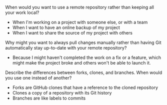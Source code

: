 When would you want to use a remote repository
  rather than keeping all your work local?
* When I'm working on a project with someone else, or with a team
* When I want to have an online backup of my project
* When I want to share the source of my project with others

Why might you want to always pull changes manually rather than having
  Git automatically stay up-to-date with your remote repository?
* Because I might haven't completed the work on a fix or a feature,
  which might make the project broke and others won't be able to launch it.

Describe the differences between forks, clones, and branches.
  When would you use one instead of another?
* Forks are GitHub clones that have a reference to the cloned repository
* Clones a copy of a repository with its Git history
* Branches are like labels to commits
